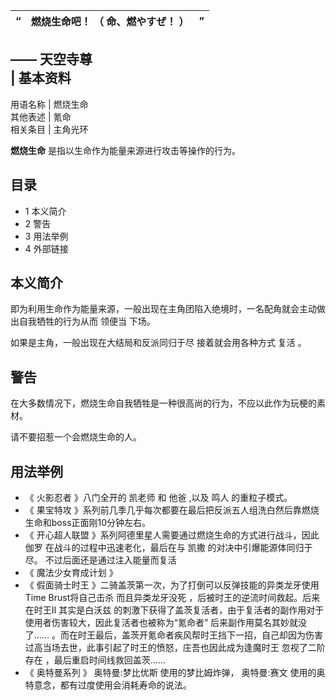 |  “  |  **燃烧生命吧！** （  **命、燃やすぜ！** ）  |  ”   
---|---|---  
——  天空寺尊  
|  **基本资料**  
---  
用语名称  |  燃烧生命   
其他表述  |  氪命   
相关条目  |  主角光环   
  
**燃烧生命** 是指以生命作为能量来源进行攻击等操作的行为。

##  目录

  * 1  本义简介 
  * 2  警告 
  * 3  用法举例 
  * 4  外部链接 

##  本义简介

即为利用生命作为能量来源，一般出现在主角团陷入绝境时，一名配角就会主动做出自我牺牲的行为从而  领便当  下场。

如果是主角，一般出现在大结局和反派同归于尽  接着就会用各种方式  复活  。

##  警告

在大多数情况下，燃烧生命自我牺牲是一种很高尚的行为，不应以此作为玩梗的素材。

请不要招惹一个会燃烧生命的人。

##  用法举例

  * 《  火影忍者  》八门全开的  凯老师  和  他爸  ,以及  鸣人  的重粒子模式。 
  * 《  果宝特攻  》系列前几季几乎每次都要在最后把反派五人组洗白然后靠燃烧生命和boss正面刚10分钟左右。 
  * 《  开心超人联盟  》系列阿德里星人需要通过燃烧生命的方式进行战斗，因此  伽罗  在战斗的过程中迅速老化，最后在与  凯撒  的对决中引爆能源体同归于尽。  不过后面还是通过注入能量而复活 
  * 《  魔法少女育成计划  》 
  * 《  假面骑士时王  》二骑盖茨第一次，为了打倒可以反弹技能的异类龙牙使用Time Brust将自己击杀  而且异类龙牙没死  ，后被时王的逆流时间救起。后来在时王Ⅱ  其实是白沃兹  的刺激下获得了盖茨复活者，由于复活者的副作用对于使用者伤害较大，因此复活者也被称为“氪命者”  后来副作用莫名其妙就没了……  。而在时王最后，盖茨开氪命者疾风帮时王挡下一招，自己却因为伤害过高当场去世，此事引起了时王的愤怒，庄吾也因此成为逢魔时王  忽视了二阶存在  ，最后重启时间线救回盖茨…… 
  * 《  奥特曼系列  》  奥特曼:梦比优斯  使用的梦比姆炸弹，  奥特曼:赛文  使用的奥特意念，都有过度使用会消耗寿命的说法。 